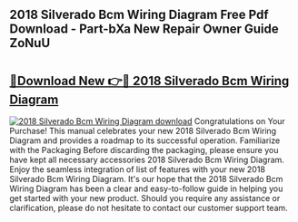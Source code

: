 ## 2018 Silverado Bcm Wiring Diagram Free Pdf Download - Part-bXa New Repair Owner Guide ZoNuU

# <h2><a href="http://dfmtm2h.blite.top/?on=2018+Silverado+Bcm+Wiring+Diagram">🔗Download New 👉🔴 2018 Silverado Bcm Wiring Diagram</a></h2>

[![2018 Silverado Bcm Wiring Diagram download](https://i.imgur.com/lujVjoI.png)](http://dfmtm2h.blite.top/?on=2018+Silverado+Bcm+Wiring+Diagram)
Congratulations on Your Purchase! This manual celebrates your new 2018 Silverado Bcm Wiring Diagram and provides a roadmap to its successful operation. Familiarize with the Packaging Before discarding the packaging, please ensure you have kept all necessary accessories 2018 Silverado Bcm Wiring Diagram. Enjoy the seamless integration of list of features with your new 2018 Silverado Bcm Wiring Diagram. It's our hope that the 2018 Silverado Bcm Wiring Diagram has been a clear and easy-to-follow guide in helping you get started with your new product. Should you require any assistance or clarification, please do not hesitate to contact our customer support team.
